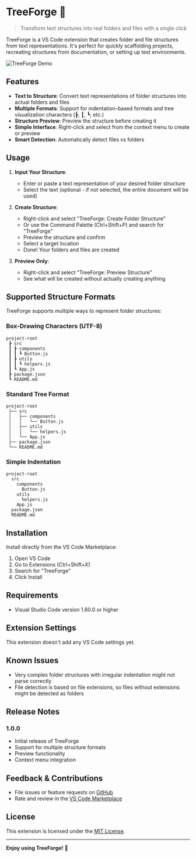 # TreeForge 🌲

> Transform text structures into real folders and files with a single click

TreeForge is a VS Code extension that creates folder and file structures from text representations. It's perfect for quickly scaffolding projects, recreating structures from documentation, or setting up test environments.

![TreeForge Demo](images/tuto.gif)

## Features

- **Text to Structure**: Convert text representations of folder structures into actual folders and files
- **Multiple Formats**: Support for indentation-based formats and tree visualization characters (┣, ┃, ┗, etc.)
- **Structure Preview**: Preview the structure before creating it
- **Simple Interface**: Right-click and select from the context menu to create or preview
- **Smart Detection**: Automatically detect files vs folders

## Usage

1. **Input Your Structure**:

   - Enter or paste a text representation of your desired folder structure
   - Select the text (optional - if not selected, the entire document will be used)

2. **Create Structure**:

   - Right-click and select "TreeForge: Create Folder Structure"
   - Or use the Command Palette (Ctrl+Shift+P) and search for "TreeForge"
   - Preview the structure and confirm
   - Select a target location
   - Done! Your folders and files are created

3. **Preview Only**:
   - Right-click and select "TreeForge: Preview Structure"
   - See what will be created without actually creating anything

## Supported Structure Formats

TreeForge supports multiple ways to represent folder structures:

### Box-Drawing Characters (UTF-8)

```
project-root
 ┣ src
 ┃ ┣ components
 ┃ ┃ ┗ Button.js
 ┃ ┣ utils
 ┃ ┃ ┗ helpers.js
 ┃ ┗ App.js
 ┣ package.json
 ┗ README.md
```

### Standard Tree Format

```
project-root
 ├── src
 │   ├── components
 │   │   └── Button.js
 │   ├── utils
 │   │   └── helpers.js
 │   └── App.js
 ├── package.json
 └── README.md
```

### Simple Indentation

```
project-root
  src
    components
      Button.js
    utils
      helpers.js
    App.js
  package.json
  README.md
```

## Installation

Install directly from the VS Code Marketplace:

1. Open VS Code
2. Go to Extensions (Ctrl+Shift+X)
3. Search for "TreeForge"
4. Click Install

## Requirements

- Visual Studio Code version 1.60.0 or higher

## Extension Settings

This extension doesn't add any VS Code settings yet.

## Known Issues

- Very complex folder structures with irregular indentation might not parse correctly
- File detection is based on file extensions, so files without extensions might be detected as folders

## Release Notes

### 1.0.0

- Initial release of TreeForge
- Support for multiple structure formats
- Preview functionality
- Context menu integration

## Feedback & Contributions

- File issues or feature requests on [GitHub](https://github.com/YOUR_USERNAME/treeforge)
- Rate and review in the [VS Code Marketplace](https://marketplace.visualstudio.com/items?itemName=YOUR_PUBLISHER_ID.treeforge)

## License

This extension is licensed under the [MIT License](LICENSE).

---

**Enjoy using TreeForge!** 🌲
